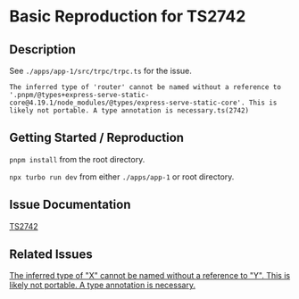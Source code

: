 # Basic Reproduction for TS2742

## Description

See `./apps/app-1/src/trpc/trpc.ts` for the issue.

```
The inferred type of 'router' cannot be named without a reference to '.pnpm/@types+express-serve-static-core@4.19.1/node_modules/@types/express-serve-static-core'. This is likely not portable. A type annotation is necessary.ts(2742)
```


## Getting Started / Reproduction

`pnpm install` from the root directory.

`npx turbo run dev` from either `./apps/app-1` or root directory.

## Issue Documentation

[TS2742](https://typescript.tv/errors/#ts2742)

## Related Issues

[The inferred type of "X" cannot be named without a reference to "Y". This is likely not portable. A type annotation is necessary.](https://github.com/microsoft/TypeScript/issues/42873#issuecomment-2065572017)